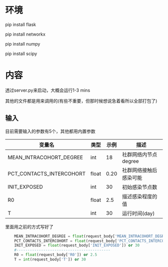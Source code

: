 # 环境

pip install flask

pip install networkx

pip install numpy

pip install scipy

# 内容

透过server.py来启动，大概会运行1-3 mins

其他的文件都是用来调用的(有些不重要，但那时候想说急着看所以全部打包了)

## 输入

目前需要输入的参数有5个，其他都用内置参数

| 变量名                   | 类型  | 示例 | 描述                   |
| ------------------------ | ----- | ---- | ---------------------- |
| MEAN_INTRACOHORT_DEGREE  | int | 18   | 社群网络内节点degree   |
| PCT_CONTACTS_INTERCOHORT | float | 0.20 | 社群网络接触后感染可能 |
| INIT_EXPOSED             | int | 30   | 初始感染节点数         |
| R0                       | float | 2.5  | 描述感染程度的值       |
| T                        | int   | 30   | 运行时间(day)          |

里面用之前的方式写好了

```python
	MEAN_INTRACOHORT_DEGREE = float(request_body['MEAN_INTRACOHORT_DEGREE']) or 18
    PCT_CONTACTS_INTERCOHORT = float(request_body['PCT_CONTACTS_INTERCOHORT']) or 0.20
    INIT_EXPOSED = float(request_body['INIT_EXPOSED']) or 30
    #------------------------------------------
    R0 = float(request_body['R0']) or 2.5
    T = int(request_body['T']) or 30
```

